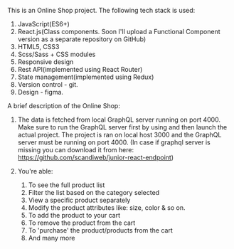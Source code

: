This is an Online Shop project. The following tech stack is used:
1. JavaScript(ES6+)
2. React.js(Class components. Soon I'll upload a Functional Component version as a separate repository on GitHub)
3. HTML5, CSS3
4. Scss/Sass + CSS modules
5. Responsive design
6. Rest API(implemented using React Router)
7. State management(implemented using Redux)
8. Version control - git.
9. Design - figma.

A brief description of the Online Shop:

1. The data is fetched from local GraphQL server running on port 4000.
Make sure to run the GraphQL server first by using and then launch the actual project. The project is ran on local host 3000 and the 
GraphQL server must be running on port 4000.
(In case if graphql server is missing you can download it from here:
https://github.com/scandiweb/junior-react-endpoint)

2. You're able:
    1. To see the full product list
    2. Filter the list based on the category selected
    3. View a specific product separately
    4. Modify the product attributes like: size, color & so on.
    5. To add the product to your cart
    6. To remove the product from the cart
    7. To 'purchase' the product/products from the cart
    8. And many more

